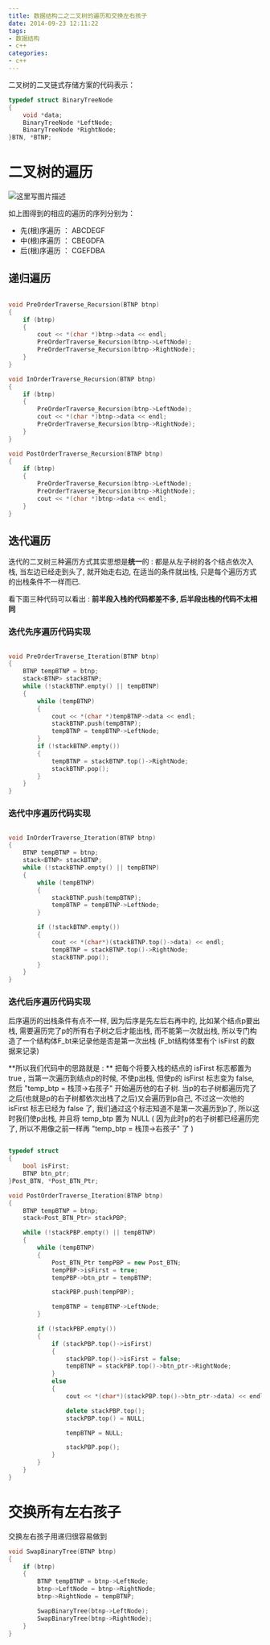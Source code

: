 ```yaml
---
title: 数据结构二之二叉树的遍历和交换左右孩子
date: 2014-09-23 12:11:22
tags:
- 数据结构
- c++
categories:
- c++
---
```


二叉树的二叉链式存储方案的代码表示：

``` c++
typedef struct BinaryTreeNode
{
	void *data;
	BinaryTreeNode *LeftNode;
	BinaryTreeNode *RightNode;
}BTN, *BTNP;
```



# 二叉树的遍历

![这里写图片描述](http://img.blog.csdn.net/20170805023144001?watermark/2/text/aHR0cDovL2Jsb2cuY3Nkbi5uZXQvbm9zaXg=/font/5a6L5L2T/fontsize/400/fill/I0JBQkFCMA==/dissolve/70/gravity/SouthEast)

如上图得到的相应的遍历的序列分别为：

 - 先(根)序遍历 ： ABCDEGF
 - 中(根)序遍历 ： CBEGDFA
 - 后(根)序遍历 ： CGEFDBA

<!-- more --> 

## 递归遍历
``` c++

void PreOrderTraverse_Recursion(BTNP btnp)
{
	if (btnp)
	{
		cout << *(char *)btnp->data << endl;
		PreOrderTraverse_Recursion(btnp->LeftNode);
		PreOrderTraverse_Recursion(btnp->RightNode);
	}
}

void InOrderTraverse_Recursion(BTNP btnp)
{
	if (btnp)
	{
		PreOrderTraverse_Recursion(btnp->LeftNode);
		cout << *(char *)btnp->data << endl;
		PreOrderTraverse_Recursion(btnp->RightNode);
	}
}

void PostOrderTraverse_Recursion(BTNP btnp)
{
	if (btnp)
	{
		PreOrderTraverse_Recursion(btnp->LeftNode);
		PreOrderTraverse_Recursion(btnp->RightNode);
		cout << *(char *)btnp->data << endl;
	}
}


```

## 迭代遍历

迭代的二叉树三种遍历方式其实思想是**统一**的 : 都是从左子树的各个结点依次入栈, 当左边已经走到头了, 就开始走右边, 在适当的条件就出栈, 只是每个遍历方式的出栈条件不一样而已.

看下面三种代码可以看出 : **前半段入栈的代码都差不多, 后半段出栈的代码不太相同**

### 迭代先序遍历代码实现

``` c++

void PreOrderTraverse_Iteration(BTNP btnp)
{
	BTNP tempBTNP = btnp;
	stack<BTNP> stackBTNP;
	while (!stackBTNP.empty() || tempBTNP)
	{
		while (tempBTNP)
		{
			cout << *(char *)tempBTNP->data << endl;
			stackBTNP.push(tempBTNP);
			tempBTNP = tempBTNP->LeftNode;
		}
		if (!stackBTNP.empty())
		{
			tempBTNP = stackBTNP.top()->RightNode;
			stackBTNP.pop();
		}
	}
}
```

### 迭代中序遍历代码实现

``` c++

void InOrderTraverse_Iteration(BTNP btnp)
{
	BTNP tempBTNP = btnp;
	stack<BTNP> stackBTNP;
	while (!stackBTNP.empty() || tempBTNP)
	{
		while (tempBTNP)
		{
			stackBTNP.push(tempBTNP);
			tempBTNP = tempBTNP->LeftNode;
		}

		if (!stackBTNP.empty())
		{
			cout << *(char*)(stackBTNP.top()->data) << endl;
			tempBTNP = stackBTNP.top()->RightNode;
			stackBTNP.pop();
		}
	}
}
```

### 迭代后序遍历代码实现

后序遍历的出栈条件有点不一样, 因为后序是先左后右再中的, 比如某个结点p要出栈, 需要遍历完了p的所有右子树之后才能出栈, 而不能第一次就出栈, 所以专门构造了一个结构体F_bt来记录他是否是第一次出栈 (F_bt结构体里有个 isFirst 的数据来记录)

**所以我们代码中的思路就是 : **
把每个将要入栈的结点的 isFirst 标志都置为 true , 当第一次遍历到结点p的时候, 不使p出栈, 但使p的 isFirst 标志变为 false, 然后 "temp_btp = 栈顶->右孩子" 开始遍历他的右子树. 当p的右子树都遍历完了之后(也就是p的右子树都依次出栈了之后)又会遍历到p自己, 不过这一次他的 isFirst 标志已经为 false 了, 我们通过这个标志知道不是第一次遍历到p了, 所以这时我们使p出栈, 并且将 temp_btp 置为 NULL ( 因为此时p的右子树都已经遍历完了, 所以不用像之前一样再 "temp_btp = 栈顶->右孩子" 了 )

``` c++

typedef struct  
{
	bool isFirst;
	BTNP btn_ptr;
}Post_BTN, *Post_BTN_Ptr;

void PostOrderTraverse_Iteration(BTNP btnp)
{
	BTNP tempBTNP = btnp;
	stack<Post_BTN_Ptr> stackPBP;

	while (!stackPBP.empty() || tempBTNP)
	{
		while (tempBTNP)
		{
			Post_BTN_Ptr tempPBP = new Post_BTN;
			tempPBP->isFirst = true;
			tempPBP->btn_ptr = tempBTNP;

			stackPBP.push(tempPBP);

			tempBTNP = tempBTNP->LeftNode;
		}

		if (!stackPBP.empty())
		{
			if (stackPBP.top()->isFirst)
			{
				stackPBP.top()->isFirst = false;
				tempBTNP = stackPBP.top()->btn_ptr->RightNode;
			}
			else
			{
				cout << *(char*)(stackPBP.top()->btn_ptr->data) << endl;

				delete stackPBP.top();
				stackPBP.top() = NULL;

				tempBTNP = NULL;

				stackPBP.pop();
			}
		}
	}
}

```


# 交换所有左右孩子

交换左右孩子用递归很容易做到

``` c++
void SwapBinaryTree(BTNP btnp)
{
	if (btnp)
	{
		BTNP tempBTNP = btnp->LeftNode;
		btnp->LeftNode = btnp->RightNode;
		btnp->RightNode = tempBTNP;

		SwapBinaryTree(btnp->LeftNode);
		SwapBinaryTree(btnp->RightNode);
	}
}
```
